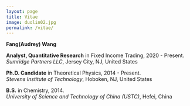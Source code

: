 ```yaml
---
layout: page
title: Vitae
image: duolin02.jpg
permalink: /vitae/
---
```


**Fang(Audrey) Wang**



**Analyst, Quantitative Research** in Fixed Income Trading, 2020 - Present.  
*Sumridge Partners LLC*, Jersey City, NJ, United States



**Ph.D. Candidate** in Theoretical Physics, 2014 - Present.  
*Stevens Institute of Technology*, Hoboken, NJ, United States



**B.S.** in Chemistry,  2014.  
*University of Science and Technology of China (USTC)*, Hefei, China

